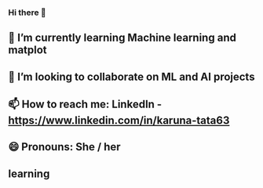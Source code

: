 ### Hi there 👋
## 🌱 I’m currently learning Machine learning and matplot
## 👯 I’m looking to collaborate on ML and AI projects
## 📫 How to reach me: LinkedIn - https://www.linkedin.com/in/karuna-tata63
## 😄 Pronouns: She / her

## learning
